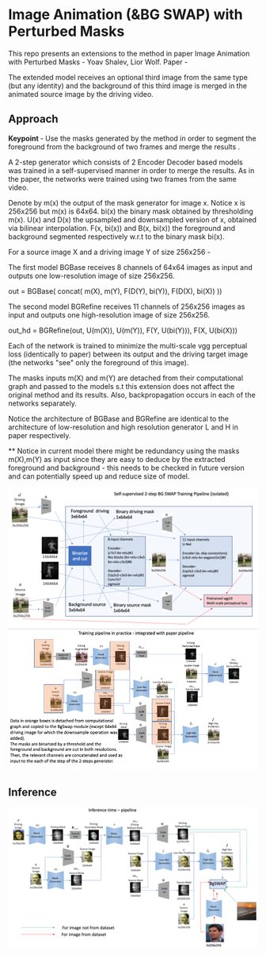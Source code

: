 <h1> Image Animation (&BG SWAP) with Perturbed Masks </h1>


This repo presents an extensions to the method in paper Image Animation with Perturbed Masks - Yoav Shalev, Lior Wolf.
Paper -

The extended model receives an optional third image from the same type (but any identity) and the background of this third image is merged in the animated source image by the driving video.


<h2> Approach </h2>


<b> Keypoint </b> - Use the masks generated by the method in order to segment the foreground from the background of two frames and merge the results .


A 2-step generator which consists of 2 Encoder Decoder based models was trained in a self-supervised manner in order to merge the results. As in the paper, the networks were trained using two frames from the same video.


Denote by   m(x) the output of the mask generator for image x. Notice x is 256x256 but m(x) is 64x64.
            bi(x) the binary mask obtained by thresholding m(x).
            U(x) and D(x) the upsampled and downsampled version of x, obtained via bilinear interpolation.
            F(x, bi(x)) and B(x, bi(x)) the foreground and background segmented respectively w.r.t to the binary mask bi(x).


For a source image X and a driving image Y of size 256x256 -


The first model BGBase receives 8 channels of 64x64 images as input and outputs one low-resolution image of size 256x256.


out = BGBase(  concat( m(X), m(Y), F(D(Y), bi(Y)), F(D(X), bi(X)) ))


The second model BGRefine receives 11 channels of 256x256 images as input and outputs one high-resolution image of size 256x256.


out_hd = BGRefine(out, U(m(X)), U(m(Y)),  F(Y, U(bi(Y))), F(X, U(bi(X)))


Each of the network is trained to minimize the multi-scale vgg perceptual loss (identically to paper) between its output and the driving target image (the networks "see" only the foreground of this image).


The masks inputs m(X) and m(Y) are detached from their computational graph and passed to the models s.t this extension does not affect the original method and its results.
Also, backpropagation occurs in each of the networks separately.

Notice the architecture of BGBase and BGRefine are identical to the architecture of low-resolution and high resolution generator L and H in paper respectively.

** Notice in current model there might be redundancy using the masks m(X),m(Y) as input since they are easy to deduce by the extracted foreground and background - this needs to be checked in future version and can potentially speed up and reduce size of model.


![Alt text](imgs/isolated.png?raw=true "pipeline")
![Alt text](imgs/original.png?raw=true "original")

<h2> Inference </h2>

![Alt text](imgs/inference.png?raw=true "pipeline")



